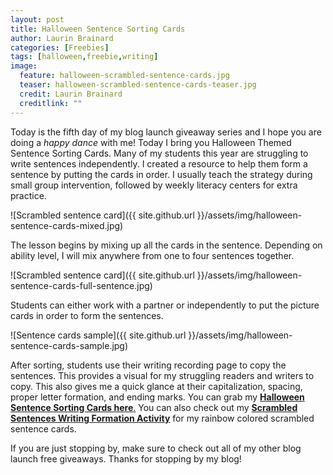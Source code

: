 ```yaml
---
layout: post
title: Halloween Sentence Sorting Cards
author: Laurin Brainard
categories: [Freebies]
tags: [halloween,freebie,writing]
image:
  feature: halloween-scrambled-sentence-cards.jpg
  teaser: halloween-scrambled-sentence-cards-teaser.jpg
  credit: Laurin Brainard
  creditlink: ""
---
```

Today is the fifth day of my blog launch giveaway series and I hope you are doing a _happy dance_ with me! Today I bring you Halloween Themed Sentence Sorting Cards. Many of my students this year are struggling to write sentences independently. I created a resource to help them form a sentence by putting the cards in order. I usually teach the strategy during small group intervention, followed by weekly literacy centers for extra practice. 

![Scrambled sentence card]({{ site.github.url }}/assets/img/halloween-sentence-cards-mixed.jpg)

The lesson begins by mixing up all the cards in the sentence. Depending on ability level, I will mix anywhere from one to four sentences together.

![Scrambled sentence card]({{ site.github.url }}/assets/img/halloween-sentence-cards-full-sentence.jpg)

Students can either work with a partner or independently to put the picture cards in order to form the sentences. 

![Sentence cards sample]({{ site.github.url }}/assets/img/halloween-sentence-cards-sample.jpg)

After sorting, students use their writing recording page to copy the sentences. This provides a visual for my struggling readers and writers to copy. This also gives me a quick glance at their capitalization, spacing, proper letter formation, and ending marks. You can grab my [**Halloween Sentence Sorting Cards here**.](https://www.teacherspayteachers.com/Product/Halloween-Scrambled-Sentences-Writing-Formation-Activity-3443900) You can also check out my [**Scrambled Sentences Writing Formation Activity**](http://bit.ly/2xzzjMr) for my rainbow colored scrambled sentence cards.

If you are just stopping by, make sure to check out all of my other blog launch free giveaways. Thanks for stopping by my blog!